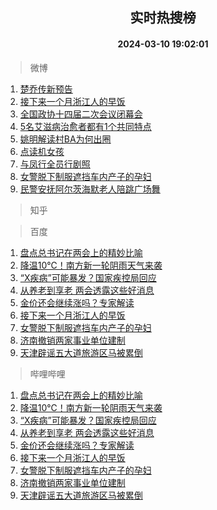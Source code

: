 <div align="center"><h2>实时热搜榜</h2><h4>2024-03-10 19:02:01</h4></div>

> 微博  

1. [楚乔传新预告](https://s.weibo.com/weibo?q=%23%E6%A5%9A%E4%B9%94%E4%BC%A0%E6%96%B0%E9%A2%84%E5%91%8A%23&t=31&band_rank=1&Refer=top)<br />
2. [接下来一个月浙江人的早饭](https://s.weibo.com/weibo?q=%23%E6%8E%A5%E4%B8%8B%E6%9D%A5%E4%B8%80%E4%B8%AA%E6%9C%88%E6%B5%99%E6%B1%9F%E4%BA%BA%E7%9A%84%E6%97%A9%E9%A5%AD%23&t=31&band_rank=2&Refer=top)<br />
3. [全国政协十四届二次会议闭幕会](https://s.weibo.com/weibo?q=%23%E5%85%A8%E5%9B%BD%E6%94%BF%E5%8D%8F%E5%8D%81%E5%9B%9B%E5%B1%8A%E4%BA%8C%E6%AC%A1%E4%BC%9A%E8%AE%AE%E9%97%AD%E5%B9%95%E4%BC%9A%23&t=31&band_rank=3&Refer=top)<br />
4. [5名艾滋病治愈者都有1个共同特点](https://s.weibo.com/weibo?q=%235%E5%90%8D%E8%89%BE%E6%BB%8B%E7%97%85%E6%B2%BB%E6%84%88%E8%80%85%E9%83%BD%E6%9C%891%E4%B8%AA%E5%85%B1%E5%90%8C%E7%89%B9%E7%82%B9%23&t=31&band_rank=4&Refer=top)<br />
5. [姚明解读村BA为何出圈](https://s.weibo.com/weibo?q=%23%E5%A7%9A%E6%98%8E%E8%A7%A3%E8%AF%BB%E6%9D%91BA%E4%B8%BA%E4%BD%95%E5%87%BA%E5%9C%88%23&t=31&band_rank=5&Refer=top)<br />
6. [点读机女孩](https://s.weibo.com/weibo?q=%E7%82%B9%E8%AF%BB%E6%9C%BA%E5%A5%B3%E5%AD%A9&t=31&band_rank=6&Refer=top)<br />
7. [与凤行全员行剧照](https://s.weibo.com/weibo?q=%23%E4%B8%8E%E5%87%A4%E8%A1%8C%E5%85%A8%E5%91%98%E8%A1%8C%E5%89%A7%E7%85%A7%23&t=31&band_rank=7&Refer=top)<br />
8. [女警脱下制服遮挡车内产子的孕妇](https://s.weibo.com/weibo?q=%23%E5%A5%B3%E8%AD%A6%E8%84%B1%E4%B8%8B%E5%88%B6%E6%9C%8D%E9%81%AE%E6%8C%A1%E8%BD%A6%E5%86%85%E4%BA%A7%E5%AD%90%E7%9A%84%E5%AD%95%E5%A6%87%23&t=31&band_rank=8&Refer=top)<br />
9. [民警安抚阿尔茨海默老人陪跳广场舞](https://s.weibo.com/weibo?q=%23%E6%B0%91%E8%AD%A6%E5%AE%89%E6%8A%9A%E9%98%BF%E5%B0%94%E8%8C%A8%E6%B5%B7%E9%BB%98%E8%80%81%E4%BA%BA%E9%99%AA%E8%B7%B3%E5%B9%BF%E5%9C%BA%E8%88%9E%23&t=31&band_rank=9&Refer=top)<br />

> 知乎  


> 百度  

1. [盘点总书记在两会上的精妙比喻](https://www.baidu.com/s?wd=%E7%9B%98%E7%82%B9%E6%80%BB%E4%B9%A6%E8%AE%B0%E5%9C%A8%E4%B8%A4%E4%BC%9A%E4%B8%8A%E7%9A%84%E7%B2%BE%E5%A6%99%E6%AF%94%E5%96%BB&sa=fyb_news&rsv_dl=fyb_news)<br />
2. [降温10℃！南方新一轮阴雨天气来袭](https://www.baidu.com/s?wd=%E9%99%8D%E6%B8%A910%E2%84%83%EF%BC%81%E5%8D%97%E6%96%B9%E6%96%B0%E4%B8%80%E8%BD%AE%E9%98%B4%E9%9B%A8%E5%A4%A9%E6%B0%94%E6%9D%A5%E8%A2%AD&sa=fyb_news&rsv_dl=fyb_news)<br />
3. [“X疾病”可能暴发？国家疾控局回应](https://www.baidu.com/s?wd=%E2%80%9CX%E7%96%BE%E7%97%85%E2%80%9D%E5%8F%AF%E8%83%BD%E6%9A%B4%E5%8F%91%EF%BC%9F%E5%9B%BD%E5%AE%B6%E7%96%BE%E6%8E%A7%E5%B1%80%E5%9B%9E%E5%BA%94&sa=fyb_news&rsv_dl=fyb_news)<br />
4. [从养老到享老 两会透露这些好消息](https://www.baidu.com/s?wd=%E4%BB%8E%E5%85%BB%E8%80%81%E5%88%B0%E4%BA%AB%E8%80%81+%E4%B8%A4%E4%BC%9A%E9%80%8F%E9%9C%B2%E8%BF%99%E4%BA%9B%E5%A5%BD%E6%B6%88%E6%81%AF&sa=fyb_news&rsv_dl=fyb_news)<br />
5. [金价还会继续涨吗？专家解读](https://www.baidu.com/s?wd=%E9%87%91%E4%BB%B7%E8%BF%98%E4%BC%9A%E7%BB%A7%E7%BB%AD%E6%B6%A8%E5%90%97%EF%BC%9F%E4%B8%93%E5%AE%B6%E8%A7%A3%E8%AF%BB&sa=fyb_news&rsv_dl=fyb_news)<br />
6. [接下来一个月浙江人的早饭](https://www.baidu.com/s?wd=%E6%8E%A5%E4%B8%8B%E6%9D%A5%E4%B8%80%E4%B8%AA%E6%9C%88%E6%B5%99%E6%B1%9F%E4%BA%BA%E7%9A%84%E6%97%A9%E9%A5%AD&sa=fyb_news&rsv_dl=fyb_news)<br />
7. [女警脱下制服遮挡车内产子的孕妇](https://www.baidu.com/s?wd=%E5%A5%B3%E8%AD%A6%E8%84%B1%E4%B8%8B%E5%88%B6%E6%9C%8D%E9%81%AE%E6%8C%A1%E8%BD%A6%E5%86%85%E4%BA%A7%E5%AD%90%E7%9A%84%E5%AD%95%E5%A6%87&sa=fyb_news&rsv_dl=fyb_news)<br />
8. [济南撤销两家事业单位建制](https://www.baidu.com/s?wd=%E6%B5%8E%E5%8D%97%E6%92%A4%E9%94%80%E4%B8%A4%E5%AE%B6%E4%BA%8B%E4%B8%9A%E5%8D%95%E4%BD%8D%E5%BB%BA%E5%88%B6&sa=fyb_news&rsv_dl=fyb_news)<br />
9. [天津辟谣五大道旅游区马被累倒](https://www.baidu.com/s?wd=%E5%A4%A9%E6%B4%A5%E8%BE%9F%E8%B0%A3%E4%BA%94%E5%A4%A7%E9%81%93%E6%97%85%E6%B8%B8%E5%8C%BA%E9%A9%AC%E8%A2%AB%E7%B4%AF%E5%80%92&sa=fyb_news&rsv_dl=fyb_news)<br />

> 哔哩哔哩  

1. [盘点总书记在两会上的精妙比喻](https://www.baidu.com/s?wd=%E7%9B%98%E7%82%B9%E6%80%BB%E4%B9%A6%E8%AE%B0%E5%9C%A8%E4%B8%A4%E4%BC%9A%E4%B8%8A%E7%9A%84%E7%B2%BE%E5%A6%99%E6%AF%94%E5%96%BB&sa=fyb_news&rsv_dl=fyb_news)<br />
2. [降温10℃！南方新一轮阴雨天气来袭](https://www.baidu.com/s?wd=%E9%99%8D%E6%B8%A910%E2%84%83%EF%BC%81%E5%8D%97%E6%96%B9%E6%96%B0%E4%B8%80%E8%BD%AE%E9%98%B4%E9%9B%A8%E5%A4%A9%E6%B0%94%E6%9D%A5%E8%A2%AD&sa=fyb_news&rsv_dl=fyb_news)<br />
3. [“X疾病”可能暴发？国家疾控局回应](https://www.baidu.com/s?wd=%E2%80%9CX%E7%96%BE%E7%97%85%E2%80%9D%E5%8F%AF%E8%83%BD%E6%9A%B4%E5%8F%91%EF%BC%9F%E5%9B%BD%E5%AE%B6%E7%96%BE%E6%8E%A7%E5%B1%80%E5%9B%9E%E5%BA%94&sa=fyb_news&rsv_dl=fyb_news)<br />
4. [从养老到享老 两会透露这些好消息](https://www.baidu.com/s?wd=%E4%BB%8E%E5%85%BB%E8%80%81%E5%88%B0%E4%BA%AB%E8%80%81+%E4%B8%A4%E4%BC%9A%E9%80%8F%E9%9C%B2%E8%BF%99%E4%BA%9B%E5%A5%BD%E6%B6%88%E6%81%AF&sa=fyb_news&rsv_dl=fyb_news)<br />
5. [金价还会继续涨吗？专家解读](https://www.baidu.com/s?wd=%E9%87%91%E4%BB%B7%E8%BF%98%E4%BC%9A%E7%BB%A7%E7%BB%AD%E6%B6%A8%E5%90%97%EF%BC%9F%E4%B8%93%E5%AE%B6%E8%A7%A3%E8%AF%BB&sa=fyb_news&rsv_dl=fyb_news)<br />
6. [接下来一个月浙江人的早饭](https://www.baidu.com/s?wd=%E6%8E%A5%E4%B8%8B%E6%9D%A5%E4%B8%80%E4%B8%AA%E6%9C%88%E6%B5%99%E6%B1%9F%E4%BA%BA%E7%9A%84%E6%97%A9%E9%A5%AD&sa=fyb_news&rsv_dl=fyb_news)<br />
7. [女警脱下制服遮挡车内产子的孕妇](https://www.baidu.com/s?wd=%E5%A5%B3%E8%AD%A6%E8%84%B1%E4%B8%8B%E5%88%B6%E6%9C%8D%E9%81%AE%E6%8C%A1%E8%BD%A6%E5%86%85%E4%BA%A7%E5%AD%90%E7%9A%84%E5%AD%95%E5%A6%87&sa=fyb_news&rsv_dl=fyb_news)<br />
8. [济南撤销两家事业单位建制](https://www.baidu.com/s?wd=%E6%B5%8E%E5%8D%97%E6%92%A4%E9%94%80%E4%B8%A4%E5%AE%B6%E4%BA%8B%E4%B8%9A%E5%8D%95%E4%BD%8D%E5%BB%BA%E5%88%B6&sa=fyb_news&rsv_dl=fyb_news)<br />
9. [天津辟谣五大道旅游区马被累倒](https://www.baidu.com/s?wd=%E5%A4%A9%E6%B4%A5%E8%BE%9F%E8%B0%A3%E4%BA%94%E5%A4%A7%E9%81%93%E6%97%85%E6%B8%B8%E5%8C%BA%E9%A9%AC%E8%A2%AB%E7%B4%AF%E5%80%92&sa=fyb_news&rsv_dl=fyb_news)<br />
